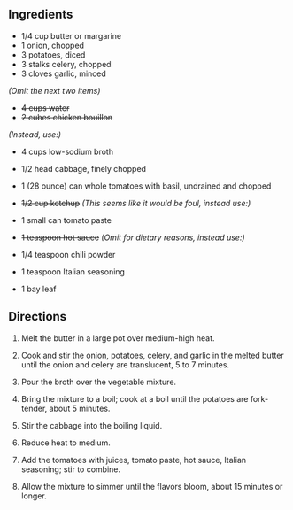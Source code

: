 <div id="wikitext">

<span id="ingredients"></span>

Ingredients
-----------

-   1/4 cup butter or margarine
-   1 onion, chopped
-   3 potatoes, diced
-   3 stalks celery, chopped
-   3 cloves garlic, minced

*(Omit the next two items)*

-   ~~4 cups water~~
-   ~~2 cubes chicken bouillon~~

*(Instead, use:)*

-   4 cups low-sodium broth
    <div class="vspace">

    </div>

-   1/2 head cabbage, finely chopped
-   1 (28 ounce) can whole tomatoes with basil, undrained and chopped
-   ~~1/2 cup ketchup~~ *(This seems like it would be foul, instead
    use:)*
-   1 small can tomato paste
-   ~~1 teaspoon hot sauce~~ *(Omit for dietary reasons, instead use:)*
-   1/4 teaspoon chili powder
-   1 teaspoon Italian seasoning
-   1 bay leaf

<span id="directions"></span>

Directions
----------

<div class="vspace">

</div>

1.  Melt the butter in a large pot over medium-high heat.
    <div class="vspace">

    </div>

2.  Cook and stir the onion, potatoes, celery, and garlic in the melted
    butter until the onion and celery are translucent, 5 to 7 minutes.
    <div class="vspace">

    </div>

3.  Pour the broth over the vegetable mixture.
    <div class="vspace">

    </div>

4.  Bring the mixture to a boil; cook at a boil until the potatoes are
    fork-tender, about 5 minutes.
    <div class="vspace">

    </div>

5.  Stir the cabbage into the boiling liquid.
    <div class="vspace">

    </div>

6.  Reduce heat to medium.
    <div class="vspace">

    </div>

7.  Add the tomatoes with juices, tomato paste, hot sauce, Italian
    seasoning; stir to combine.
    <div class="vspace">

    </div>

8.  Allow the mixture to simmer until the flavors bloom, about 15
    minutes or longer.

<div class="vspace">

</div>

<div style="display: none;">

<span id="nutrition"></span>

Nutrition info
--------------

</div>

<div class="vspace">

</div>

<div style="display: none;">

<span id="variations"></span>

Variations
----------

</div>

<div class="vspace">

</div>

<div style="display: none;">

<span id="comments"></span>

Comments
--------

</div>

<div class="vspace">

</div>

<div style="display: none;">

Summary:An easy soup, also very easy on the pocketbook
Parent:(Recipes.)Soups <span
class="wikiword">[IncludeMe](http://wiki.tamouse.org?n=Recipes.IncludeMe?action=edit)[?](http://wiki.tamouse.org?n=Recipes.IncludeMe?action=edit)</span>:[Recipes.Soups](http://wiki.tamouse.org?n=Recipes.Soups?action=print)
Source:<http://allrecipes.com/Recipe/Cabbage-Potato-and-Tomato-Soup/Detail.aspx>
Categories:[Soup](http://wiki.tamouse.org?n=Category.Soup) Tags: soups,
cabbage, tomato, potato

</div>

<div class="vspace">

</div>

</div>
